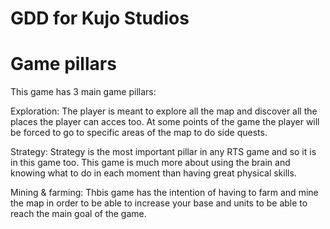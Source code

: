 # GDD for Kujo Studios


# Game pillars

This game has 3 main game pillars:

Exploration: The player is meant to explore all the map and discover all the places the player can acces too. At some points of the game the player will be forced to go to specific areas of the map to do side quests.

Strategy: Strategy is the most important pillar in any RTS game and so it is in this game too. This game is much more about using the brain and knowing what to do in each moment than having great physical skills.

Mining & farming: Thbis game has the intention of having to farm and mine the map in order to be able to increase your base and units to be able to reach the main goal of the game.
